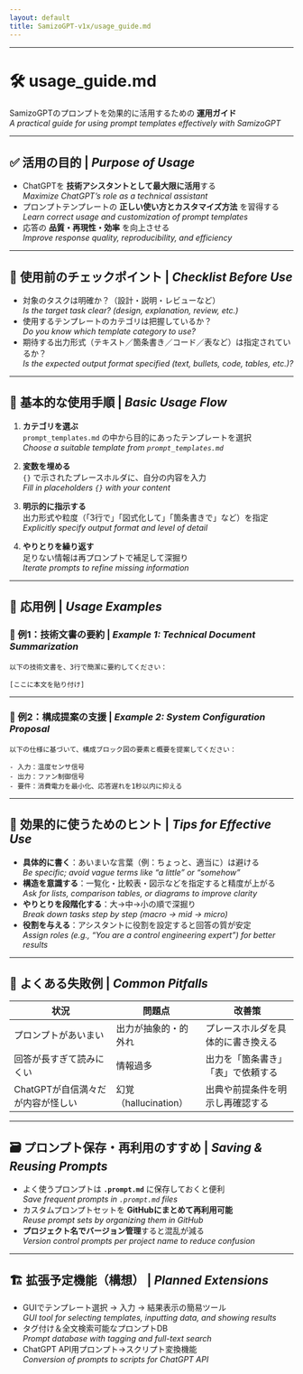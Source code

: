 ```yaml
---
layout: default
title: SamizoGPT-v1x/usage_guide.md
---
```


---

# 🛠 usage_guide.md

SamizoGPTのプロンプトを効果的に活用するための **運用ガイド**  
*A practical guide for using prompt templates effectively with SamizoGPT*

---

## ✅ 活用の目的 | *Purpose of Usage*

- ChatGPTを **技術アシスタントとして最大限に活用**する  
  *Maximize ChatGPT’s role as a technical assistant*  
- プロンプトテンプレートの **正しい使い方とカスタマイズ方法** を習得する  
  *Learn correct usage and customization of prompt templates*  
- 応答の **品質・再現性・効率** を向上させる  
  *Improve response quality, reproducibility, and efficiency*  

---

## 📌 使用前のチェックポイント | *Checklist Before Use*

- 対象のタスクは明確か？（設計・説明・レビューなど）  
  *Is the target task clear? (design, explanation, review, etc.)*  
- 使用するテンプレートのカテゴリは把握しているか？  
  *Do you know which template category to use?*  
- 期待する出力形式（テキスト／箇条書き／コード／表など）は指定されているか？  
  *Is the expected output format specified (text, bullets, code, tables, etc.)?*  

---

## 🧭 基本的な使用手順 | *Basic Usage Flow*

1. **カテゴリを選ぶ**  
   `prompt_templates.md` の中から目的にあったテンプレートを選択  
   *Choose a suitable template from `prompt_templates.md`*  

2. **変数を埋める**  
   `{}` で示されたプレースホルダに、自分の内容を入力  
   *Fill in placeholders `{}` with your content*  

3. **明示的に指示する**  
   出力形式や粒度（「3行で」「図式化して」「箇条書きで」など）を指定  
   *Explicitly specify output format and level of detail*  

4. **やりとりを繰り返す**  
   足りない情報は再プロンプトで補足して深掘り  
   *Iterate prompts to refine missing information*  

---

## 🧩 応用例 | *Usage Examples*

### 📘 例1：技術文書の要約 | *Example 1: Technical Document Summarization*

```plaintext
以下の技術文書を、3行で簡潔に要約してください：

[ここに本文を貼り付け]
```

---

### 🧱 例2：構成提案の支援 | *Example 2: System Configuration Proposal*

```plaintext
以下の仕様に基づいて、構成ブロック図の要素と概要を提案してください：

- 入力：温度センサ信号
- 出力：ファン制御信号
- 要件：消費電力を最小化、応答遅れを1秒以内に抑える
```

---

## 🎯 効果的に使うためのヒント | *Tips for Effective Use*

- **具体的に書く**：あいまいな言葉（例：ちょっと、適当に）は避ける  
  *Be specific; avoid vague terms like “a little” or “somehow”*  
- **構造を意識する**：一覧化・比較表・図示などを指定すると精度が上がる  
  *Ask for lists, comparison tables, or diagrams to improve clarity*  
- **やりとりを段階化する**：大→中→小の順で深掘り  
  *Break down tasks step by step (macro → mid → micro)*  
- **役割を与える**：アシスタントに役割を設定すると回答の質が安定  
  *Assign roles (e.g., “You are a control engineering expert”) for better results*  

---

## 🚫 よくある失敗例 | *Common Pitfalls*

| 状況 | 問題点 | 改善策 |
|------|--------|--------|
| プロンプトがあいまい | 出力が抽象的・的外れ | プレースホルダを具体的に書き換える |
| 回答が長すぎて読みにくい | 情報過多 | 出力を「箇条書き」「表」で依頼する |
| ChatGPTが自信満々だが内容が怪しい | 幻覚（hallucination） | 出典や前提条件を明示し再確認する |

---

## 🗃 プロンプト保存・再利用のすすめ | *Saving & Reusing Prompts*

- よく使うプロンプトは **`.prompt.md`** に保存しておくと便利  
  *Save frequent prompts in `.prompt.md` files*  
- カスタムプロンプトセットを **GitHubにまとめて再利用可能**  
  *Reuse prompt sets by organizing them in GitHub*  
- **プロジェクト名でバージョン管理**すると混乱が減る  
  *Version control prompts per project name to reduce confusion*  

---

## 🏗 拡張予定機能（構想） | *Planned Extensions*

- GUIでテンプレート選択 → 入力 → 結果表示の簡易ツール  
  *GUI tool for selecting templates, inputting data, and showing results*  
- タグ付け＆全文検索可能なプロンプトDB  
  *Prompt database with tagging and full-text search*  
- ChatGPT API用プロンプト→スクリプト変換機能  
  *Conversion of prompts to scripts for ChatGPT API*  
